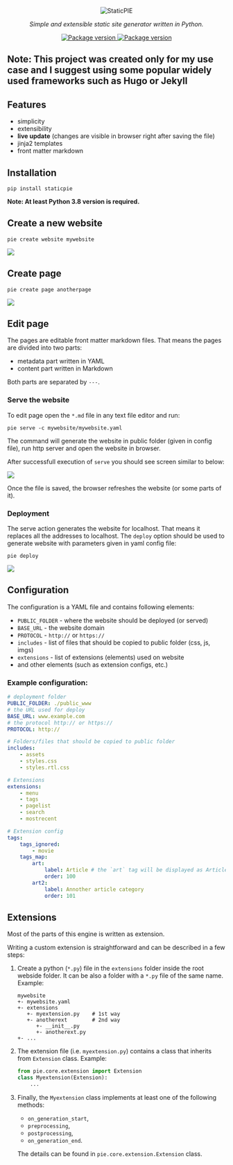 <p align="center">
    <img src="https://raw.githubusercontent.com/rsusik/staticpie/main/staticpie.png" alt="StaticPIE" />
</p>
<p align="center">
    <em>Simple and extensible static site generator written in Python.</em>
</p>
<p align="center">
<a href="https://pypi.org/project/staticpie" target="_blank">
    <img src="https://img.shields.io/pypi/v/staticpie?color=%2334D058&label=pypi%20package" alt="Package version">
</a>
<a href="https://github.com/rsusik/staticpie/blob/master/LICENSE" target="_blank">
    <img src="https://img.shields.io/github/license/rsusik/staticpie" alt="Package version">
</a>
</p>

## **Note: This project was created only for my use case and I suggest using some popular widely used frameworks such as Hugo or Jekyll**

## Features
- simplicity
- extensibility
- **live update** (changes are visible in browser right after saving the file)
- jinja2 templates
- front matter markdown


## Installation
```shell
pip install staticpie
```

**Note: At least Python 3.8 version is required.**

## Create a new website
```shell
pie create website mywebsite
```

<img src="https://raw.githubusercontent.com/rsusik/staticpie/main/create_website.png" />

## Create page
```shell
pie create page anotherpage
```

<img src="https://raw.githubusercontent.com/rsusik/staticpie/main/create_page.png" />

## Edit page
The pages are editable front matter markdown files.
That means the pages are divided into two parts: 
- metadata part written in YAML
- content part written in Markdown

Both parts are separated by `---`.

### Serve the website

To edit page open the `*.md` file in any text file editor and run:
```shell
pie serve -c mywebsite/mywebsite.yaml
```

The command will generate the website in public folder (given in config file), run http server and open the website in browser.

After successfull execution of `serve` you should see screen similar to below:

<img src="https://raw.githubusercontent.com/rsusik/staticpie/main/serve.png" />

Once the file is saved, the browser refreshes the website (or some parts of it).

### Deployment

The serve action generates the website for localhost. That means it replaces all the addresses to localhost. The `deploy` option should be used to generate website with parameters given in yaml config file:
```shell
pie deploy 
```

<img src="https://raw.githubusercontent.com/rsusik/staticpie/main/deploy.png" />

## Configuration
The configuration is a YAML file and contains following elements:
* `PUBLIC_FOLDER` - where the website should be deployed (or served)
* `BASE_URL` - the website domain
* `PROTOCOL` - `http://` or `https://`
* `includes` - list of files that should be copied to public folder (css, js, imgs)
* `extensions` - list of extensions (elements) used on website
* and other elements (such as extension configs, etc.)


### Example configuration:
```yaml
# deployment folder
PUBLIC_FOLDER: ./public_www
# the URL used for deploy
BASE_URL: www.example.com
# the protocol http:// or https://
PROTOCOL: http://

# Folders/files that should be copied to public folder
includes:
    - assets
    - styles.css
    - styles.rtl.css

# Extensions
extensions:
    - menu
    - tags
    - pagelist
    - search
    - mostrecent

# Extension config
tags:
    tags_ignored:
        - movie
    tags_map:
        art:
            label: Article # the `art` tag will be displayed as Article
            order: 100
        art2:
            label: Annother article category
            order: 101
```

## Extensions
Most of the parts of this engine is written as extension. 

Writing a custom extension is straightforward and can be described in a few steps:

1. Create a python (`*.py`) file in the `extensions` folder inside the root webside folder. It can be also a folder with a `*.py` file of the same name. Example:
    ```
    mywebsite
    +- mywebsite.yaml
    +- extensions
       +- myextension.py    # 1st way
       +- anotherext        # 2nd way
          +- __init__.py
          +- anotherext.py
    +- ...
    ```
2. The extension file (i.e. `myextension.py`) contains a class that inherits from `Extension` class. Example:
    ```python
    from pie.core.extension import Extension
    class Myextension(Extension):
        ...
    ```

3. Finally, the `Myextension` class implements at least one of the following methods:
    * `on_generation_start`,
    * `preprocessing`,
    * `postprocessing`,
    * `on_generation_end`.

    The details can be found in `pie.core.extension.Extension` class.
